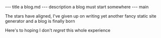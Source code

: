 --- title
a blog.md
--- description
a blog must start somewhere
--- main


The stars have aligned,
I've given up on writing yet another fancy static site generator and a blog is finally born

Here's to hoping I don't _regret_ this whole experience
